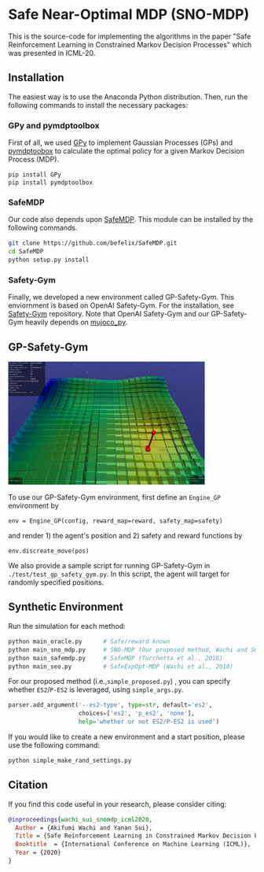 # Safe Near-Optimal MDP (SNO-MDP)

This is the source-code for implementing the algorithms in the paper "Safe Reinforcement Learning in Constrained Markov Decision Processes" which was presented in ICML-20.

## Installation

The easiest way is to use the Anaconda Python distribution. Then, run the following commands to install the necessary packages:

### GPy and pymdptoolbox

First of all, we used <a href="https://github.com/SheffieldML/GPy" target="_blank">GPy</a> to implement Gaussian Processes (GPs) and <a href="https://github.com/sawcordwell/pymdptoolbox" target="_blank">pymdptoobox</a> to calculate the optimal policy for a given Markov Decision Process (MDP).

```
pip install GPy
pip install pymdptoolbox
```

### SafeMDP

Our code also depends upon <a href="https://github.com/befelix/SafeMDP" target="_blank">SafeMDP</a>. This module can be installed by the following commands.

```bash
git clone https://github.com/befelix/SafeMDP.git
cd SafeMDP
python setup.py install
```


### Safety-Gym

Finally, we developed a new environment called GP-Safety-Gym. This enviornment is based on OpenAI Safety-Gym. For the installation, see <a href="https://github.com/openai/safety-gym" target="_blank">Safety-Gym</a> repository. Note that OpenAI Safety-Gym and our GP-Safety-Gym heavily depends on  <a href="https://github.com/openai/mujoco-py" target="_blank">mujoco_py</a>.



## GP-Safety-Gym

<img src="./GPSG.png" width="400">

To use our GP-Safety-Gym environment, first define an `Engine_GP` environment by

```
env = Engine_GP(config, reward_map=reward, safety_map=safety)
```

and render 1) the agent's position and 2) safety and reward functions by

```
env.discreate_move(pos)
```

We also provide a sample script for running GP-Safety-Gym in `./test/test_gp_safety_gym.py`. 
In this script, the agent will target for randomly specified positions.



## Synthetic Environment

Run the simulation for each method:
```bash
python main_oracle.py      # Safe/reward known
python main_sno_mdp.py     # SNO-MDP (Our proposed method, Wachi and Sui, 2020)
python main_safemdp.py     # SafeMDP (Turchetta et al., 2016)
python main_seo.py         # SafeExpOpt-MDP (Wachi et al., 2018)
```

For our proposed method (i.e.,`simple_proposed.py`) , you can specify whether `ES2`/`P-ES2` is leveraged, using `simple_args.py`.

```python
parser.add_argument('--es2-type', type=str, default='es2', 
                    choices=['es2', 'p_es2', 'none'],
                    help='whether or not ES2/P-ES2 is used')
```

If you would like to create a new environment and a start position, please use the following command:

```python
python simple_make_rand_settings.py
```

## Citation

If you find this code useful in your research, please consider citing:
```bibtex
@inproceedings{wachi_sui_snomdp_icml2020,
  Author = {Akifumi Wachi and Yanan Sui},
  Title = {Safe Reinforcement Learning in Constrained Markov Decision Processes},
  Booktitle  = {International Conference on Machine Learning (ICML)},
  Year = {2020}
}
```

